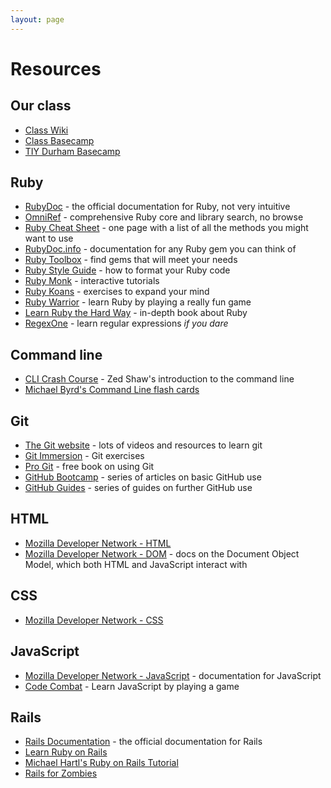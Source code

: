 ```yaml
---
layout: page
---
```


# Resources

## Our class

* [Class Wiki](https://github.com/tiy-durham-q3-rails/tiy-durham-q3-rails.github.io/wiki)
* [Class Basecamp](https://basecamp.com/1940253/projects/6016749)
* [TIY Durham Basecamp](https://basecamp.com/1940253/projects/5826367)

## Ruby

* [RubyDoc](http://ruby-doc.org/) - the official documentation for Ruby, not very intuitive
* [OmniRef](https://www.omniref.com/) - comprehensive Ruby core and library search, no browse
* [Ruby Cheat Sheet](http://overapi.com/ruby/) - one page with a list of all the methods you might want to use
* [RubyDoc.info](http://www.rubydoc.info/) - documentation for any Ruby gem you can think of
* [Ruby Toolbox](https://www.ruby-toolbox.com/) - find gems that will meet your needs
* [Ruby Style Guide](https://github.com/bbatsov/ruby-style-guide) - how to format your Ruby code
* [Ruby Monk](https://rubymonk.com/) - interactive tutorials
* [Ruby Koans](http://rubykoans.com/) - exercises to expand your mind
* [Ruby Warrior](https://www.bloc.io/ruby-warrior/) - learn Ruby by playing a really fun game
* [Learn Ruby the Hard Way](http://ruby.learncodethehardway.org/) - in-depth book about Ruby
* [RegexOne](http://regexone.com/) - learn regular expressions _if you dare_

## Command line

* [CLI Crash Course](http://cli.learncodethehardway.com/) - Zed Shaw's introduction to the command line
* [Michael Byrd's Command Line flash cards](http://quizlet.com/44120774/command-line-flash-cards/)

## Git

* [The Git website](http://git-scm.com/) - lots of videos and resources to learn git
* [Git Immersion](http://gitimmersion.com/) - Git exercises
* [Pro Git](http://git-scm.com/book) - free book on using Git
* [GitHub Bootcamp](https://help.github.com/categories/54/articles) - series of articles on basic GitHub use
* [GitHub Guides](https://guides.github.com/) - series of guides on further GitHub use

## HTML

* [Mozilla Developer Network - HTML](https://developer.mozilla.org/en-US/docs/Web/HTML)
* [Mozilla Developer Network - DOM](https://developer.mozilla.org/en-US/docs/DOM) - docs on the Document Object Model, which both HTML and JavaScript interact with

## CSS

* [Mozilla Developer Network - CSS](https://developer.mozilla.org/en-US/docs/Web/CSS)

## JavaScript

* [Mozilla Developer Network - JavaScript](https://developer.mozilla.org/en-US/docs/Web/JavaScript) - documentation for JavaScript
* [Code Combat](http://codecombat.com/) - Learn JavaScript by playing a game

## Rails

* [Rails Documentation](http://api.rubyonrails.org/) - the official documentation for Rails
* [Learn Ruby on Rails](http://learn-rails.com/learn-ruby-on-rails.html)
* [Michael Hartl's Ruby on Rails Tutorial](http://www.railstutorial.org/)
* [Rails for Zombies](http://railsforzombies.org/)
